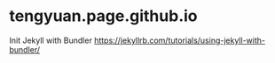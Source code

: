 # tengyuan.page.github.io

Init Jekyll with Bundler
https://jekyllrb.com/tutorials/using-jekyll-with-bundler/
